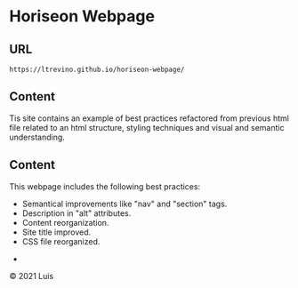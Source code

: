 # Horiseon Webpage

## 

## URL

```
https://ltrevino.github.io/horiseon-webpage/
```

## Content

Tis site contains an example of best practices refactored from previous html file related to an html structure, styling techniques and visual and semantic understanding.

## Content

This webpage includes the following best practices:

  * Semantical improvements like "nav" and "section" tags.
  * Description in "alt" attributes.
  * Content reorganization.
  * Site title improved.
  * CSS file reorganized.


-
© 2021 Luis
